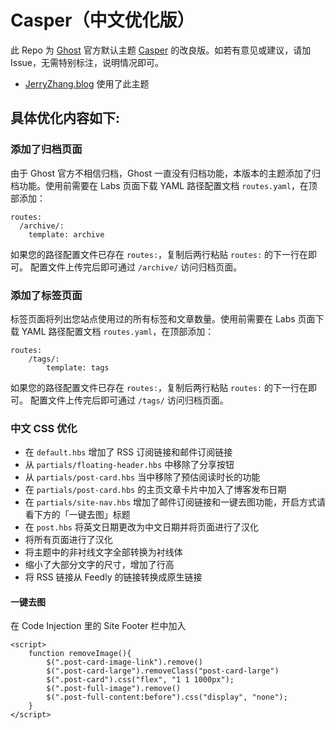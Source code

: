 # Casper（中文优化版）
此 Repo 为 [Ghost](https://github.com/TryGhost/Ghost) 官方默认主题 [Casper](https://github.com/TryGhost/Casper) 的改良版。如若有意见或建议，请加 Issue，无需特别标注，说明情况即可。

- [JerryZhang.blog](https://JerryZhang.blog) 使用了此主题

## 具体优化内容如下:
### 添加了归档页面
由于 Ghost 官方不相信归档，Ghost 一直没有归档功能，本版本的主题添加了归档功能。使用前需要在 Labs 页面下载 YAML 路径配置文档 `routes.yaml`，在顶部添加：   
```
routes:
  /archive/: 
    template: archive
```

如果您的路径配置文件已存在  `routes:`，复制后两行粘贴 `routes:` 的下一行在即可。
配置文件上传完后即可通过 `/archive/` 访问归档页面。

### 添加了标签页面
标签页面将列出您站点使用过的所有标签和文章数量。使用前需要在 Labs 页面下载 YAML 路径配置文档 `routes.yaml`，在顶部添加：   
```
routes:
    /tags/: 
        template: tags
```

如果您的路径配置文件已存在  `routes:`，复制后两行粘贴 `routes:` 的下一行在即可。
配置文件上传完后即可通过 `/tags/` 访问归档页面。

### 中文 CSS 优化
- 在 `default.hbs` 增加了 RSS 订阅链接和邮件订阅链接
- 从 `partials/floating-header.hbs` 中移除了分享按钮
- 从 `partials/post-card.hbs` 当中移除了预估阅读时长的功能
- 在 `partials/post-card.hbs` 的主页文章卡片中加入了博客发布日期
- 在 `partials/site-nav.hbs` 增加了邮件订阅链接和一键去图功能，开启方式请看下方的「一键去图」标题
- 在 `post.hbs` 将英文日期更改为中文日期并将页面进行了汉化
- 将所有页面进行了汉化
- 将主题中的非衬线文字全部转换为衬线体
- 缩小了大部分文字的尺寸，增加了行高
- 将 RSS 链接从 Feedly 的链接转换成原生链接

#### 一键去图
在 Code Injection 里的 Site Footer 栏中加入
```
<script> 
    function removeImage(){
        $(".post-card-image-link").remove()    
        $(".post-card-large").removeClass("post-card-large")
        $(".post-card").css("flex", "1 1 1000px");
        $(".post-full-image").remove()
        $(".post-full-content:before").css("display", "none");
    }
</script>
```
